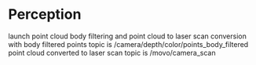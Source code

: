 # Perception
launch point cloud body filtering and point cloud to laser scan conversion with <roslaunch nightingale_perception pt_cloud_process.launch>
body filtered points topic is /camera/depth/color/points_body_filtered
point cloud converted to laser scan topic is /movo/camera_scan

